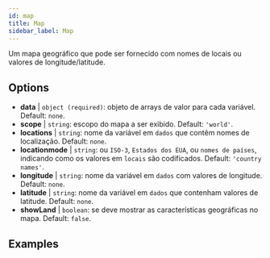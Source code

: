 ```yaml
---
id: map
title: Map
sidebar_label: Map
---
```


Um mapa geográfico que pode ser fornecido com nomes de locais ou valores de longitude/latitude.

## Options

* __data__ | `object (required)`: objeto de arrays de valor para cada variável. Default: `none`.
* __scope__ | `string`: escopo do mapa a ser exibido. Default: `'world'`.
* __locations__ | `string`: nome da variável em `dados` que contêm nomes de localização. Default: `none`.
* __locationmode__ | `string`: ou `ISO-3`, `Estados dos EUA`, ou `nomes de países`, indicando como os valores em `locais` são codificados. Default: `'country names'`.
* __longitude__ | `string`: nome da variável em `dados` com valores de longitude. Default: `none`.
* __latitude__ | `string`: nome da variável em `dados` que contenham valores de latitude. Default: `none`.
* __showLand__ | `boolean`: se deve mostrar as características geográficas no mapa. Default: `false`.


## Examples
